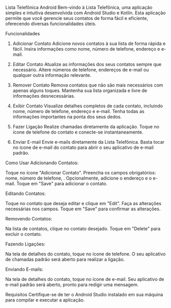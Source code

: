 Lista Telefônica Android
Bem-vindo à Lista Telefônica, uma aplicação simples e intuitiva desenvolvida com Android Studio e Kotlin. Esta aplicação permite que você gerencie seus contatos de forma fácil e eficiente, oferecendo diversas funcionalidades úteis.

Funcionalidades
1. Adicionar Contato
   Adicione novos contatos à sua lista de forma rápida e fácil. Insira informações como nome, número de telefone, endereço e e-mail.

2. Editar Contato
   Atualize as informações dos seus contatos sempre que necessário. Altere números de telefone, endereços de e-mail ou qualquer outra informação relevante.

3. Remover Contato
   Remova contatos que não são mais necessários com apenas alguns toques. Mantenha sua lista organizada e livre de informações desnecessárias.

4. Exibir Contato
   Visualize detalhes completos de cada contato, incluindo nome, número de telefone, endereço e e-mail. Tenha todas as informações importantes na ponta dos seus dedos.

5. Fazer Ligação
   Realize chamadas diretamente da aplicação. Toque no ícone de telefone do contato e conecte-se instantaneamente.

6. Enviar E-mail
   Envie e-mails diretamente da Lista Telefônica. Basta tocar no ícone de e-mail do contato para abrir o seu aplicativo de e-mail padrão.

Como Usar
Adicionando Contatos:

Toque no ícone "Adicionar Contato".
Preencha os campos obrigatórios: nome, número de telefone, .
Opcionalmente, adicione o endereço e o e-mail.
Toque em "Save" para adicionar o contato.

Editando Contatos:

Toque no contato que deseja editar e clique em "Edit".
Faça as alterações necessárias nos campos.
Toque em "Save" para confirmar as alterações.

Removendo Contatos:

Na lista de contatos, clique no contato desejado.
Toque em "Delete" para excluir o contato.

Fazendo Ligações:

Na tela de detalhes do contato, toque no ícone de telefone.
O seu aplicativo de chamadas padrão será aberto para realizar a ligação.

Enviando E-mails:

Na tela de detalhes do contato, toque no ícone de e-mail.
Seu aplicativo de e-mail padrão será aberto, pronto para redigir uma mensagem.

Requisitos
Certifique-se de ter o Android Studio instalado em sua máquina para compilar e executar a aplicação.